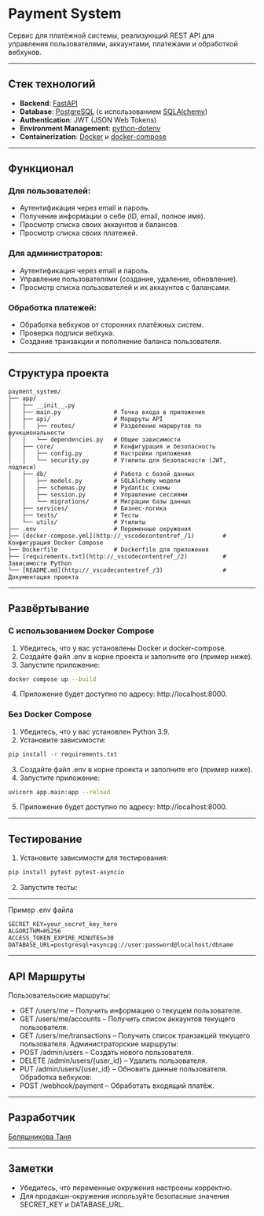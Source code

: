 # Payment System

Сервис для платёжной системы, реализующий REST API для управления пользователями, аккаунтами, платежами и обработкой вебхуков.

---

## Стек технологий

- **Backend**: [FastAPI](https://fastapi.tiangolo.com/)
- **Database**: [PostgreSQL](https://www.postgresql.org/) (с использованием [SQLAlchemy](https://www.sqlalchemy.org/))
- **Authentication**: JWT (JSON Web Tokens)
- **Environment Management**: [python-dotenv](https://pypi.org/project/python-dotenv/)
- **Containerization**: [Docker](https://www.docker.com/) и [docker-compose](https://docs.docker.com/compose/)

---

## Функционал

### Для пользователей:
- Аутентификация через email и пароль.
- Получение информации о себе (ID, email, полное имя).
- Просмотр списка своих аккаунтов и балансов.
- Просмотр списка своих платежей.  

### Для администраторов:
- Аутентификация через email и пароль.
- Управление пользователями (создание, удаление, обновление).
- Просмотр списка пользователей и их аккаунтов с балансами.

### Обработка платежей:  
- Обработка вебхуков от сторонних платёжных систем.
- Проверка подписи вебхука.
- Создание транзакции и пополнение баланса пользователя.

---

## Структура проекта

```plaintext
payment_system/
├── app/
│   ├── __init__.py
│   ├── main.py               # Точка входа в приложение
│   ├── api/                  # Маршруты API
│   │   ├── routes/           # Разделение маршрутов по функциональности
│   │   └── dependencies.py   # Общие зависимости
│   ├── core/                 # Конфигурация и безопасность
│   │   ├── config.py         # Настройки приложения
│   │   └── security.py       # Утилиты для безопасности (JWT, подписи)
│   ├── db/                   # Работа с базой данных
│   │   ├── models.py         # SQLAlchemy модели
│   │   ├── schemas.py        # Pydantic схемы
│   │   ├── session.py        # Управление сессиями
│   │   └── migrations/       # Миграции базы данных
│   ├── services/             # Бизнес-логика
│   ├── tests/                # Тесты
│   └── utils/                # Утилиты
├── .env                      # Переменные окружения
├── [docker-compose.yml](http://_vscodecontentref_/1)        # Конфигурация Docker Compose
├── Dockerfile                # Dockerfile для приложения
├── [requirements.txt](http://_vscodecontentref_/2)          # Зависимости Python
└── [README.md](http://_vscodecontentref_/3)                 # Документация проекта
```
---
## Развёртывание
### С использованием Docker Compose
1. Убедитесь, что у вас установлены Docker и docker-compose.
2. Создайте файл .env в корне проекта и заполните его (пример ниже).
3. Запустите приложение:
```bash
docker compose up --build
```
4. Приложение будет доступно по адресу: http://localhost:8000.

### Без Docker Compose
1. Убедитесь, что у вас установлен Python 3.9.
2. Установите зависимости:
```bash
pip install -r requirements.txt
```
3. Создайте файл .env в корне проекта и заполните его (пример ниже).
4. Запустите приложение:
```bash
uvicorn app.main:app --reload
```
5. Приложение будет доступно по адресу: http://localhost:8000.

--- 
## Тестирование
1. Установите зависимости для тестирования:  
```bash
pip install pytest pytest-asyncio
```

2. Запустите тесты:  
---
Пример .env файла
```
SECRET_KEY=your_secret_key_here
ALGORITHM=HS256
ACCESS_TOKEN_EXPIRE_MINUTES=30
DATABASE_URL=postgresql+asyncpg://user:password@localhost/dbname
```
---
## API Маршруты
Пользовательские маршруты:
- GET /users/me – Получить информацию о текущем пользователе.
- GET /users/me/accounts – Получить список аккаунтов текущего пользователя.
- GET /users/me/transactions – Получить список транзакций текущего пользователя.
Администраторские маршруты:
- POST /admin/users – Создать нового пользователя.
- DELETE /admin/users/{user_id} – Удалить пользователя.
- PUT /admin/users/{user_id} – Обновить данные пользователя.
Обработка вебхуков:
- POST /webhook/payment – Обработать входящий платёж.
---
## Разработчик
[Беляшникова Таня](https://github.com/belyashnikovatn)

---
## Заметки
- Убедитесь, что переменные окружения настроены корректно.
- Для продакшн-окружения используйте безопасные значения SECRET_KEY и DATABASE_URL.